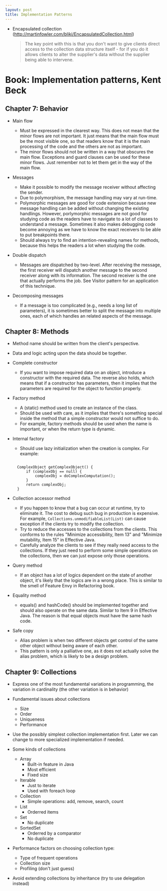 ```yaml
---
layout: post
title: Implementation Patterns
---
```


- Encapsulated collection (http://martinfowler.com/bliki/EncapsulatedCollection.html)

  > The key point with this is that you don't want to give clients direct access to the collection data structure itself - for if you do it allows clients to alter the supplier's data without the supplier being able to intervene.

# Book: Implementation patterns, Kent Beck

## Chapter 7: Behavior
- Main flow
  - Must be expressed in the clearest way. This does not mean that the minor flows are not important. It just means that the main flow must be the most visible one, so that readers know that it is the main processing of the code and the others are not as important.
  - The minor flows should not be written in a way that obscures the main flow. Exceptions and guard clauses can be used for these minor flows. Just remember not to let them get in the way of the main flow.

- Messages
  - Make it possible to modify the message receiver without affecting the sender.
  - Due to polymorphism, the message handling may vary at run-time.
  - Polymorphic messages are good for code extension because new message handling can be added without changing the existing handlings. However, porlymorphic messages are not good for studying code as the readers have to navigate to a lot of classes to understand a message. Sometimes it also makes debugging code become annoying as we have to know the exact receivers to be able to put breakpoints there.
  - Should always try to find an intention-revealing names for methods, because this helps the readers a lot when studying the code.

- Double dispatch
  - Messages are dispatched by two-level. After receiving the message, the first receiver will dispatch another message to the second receiver along with its information. The second receiver is the one that actually performs the job. See Visitor pattern for an application of this technique.

- Decomposing messages
  - If a message is too complicated (e.g., needs a long list of parameters), it is sometimes better to split the message into multiple ones, each of which handles an related aspects of the message.  

## Chapter 8: Methods
- Method name should be written from the client's perspective.

- Data and logic acting upon the data should be together.

- Complete constructor
  - If you want to impose required data on an object, introduce a constructor with the required data. The reverse also holds, which means that if a constructor has parameters, then it implies that the parameters are required for the object to function properly.

- Factory method
  - A (static) method used to create an instance of the class.
  - Should be used with care, as it implies that there's something special inside the method that a simple constructor would not suffice to do.
  - For example, factory methods should be used when the name is important, or when the return type is dynamic.

- Internal factory
  - Should use lazy initialization when the creation is complex. For example:
  <pre><code class="java">
	ComplexObject getComplexObject() {
		if (complexObj == null) {
			complexObj = doComplexComputation();
		}
		return complexObj;
	}
  </code></pre>

- Collection accessor method
  - If you happen to know that a bug can occur at runtime, try to eliminate it. The cost to debug such bug in production is expensive. For example, ``Collections.unmodifiableList(List)`` can cause exception if the clients try to modify the collection.
  - Try to reduce the accesses to the collections from the clients. This conforms to the rules "Minimize accessibility, Item 13" and "Minimize mutability, Item 15" in Effective Java.
  - Carefully analyze the clients to see if they really need access to the collections. If they just need to perform some simple operations on the collections, then we can just expose only those operations.

- Query method
  - If an object has a lot of logics dependent on the state of another object, it's likely that the logics are in a wrong place. This is similar to the smell of Feature Envy in Refactoring book.

- Equality method
  - equals() and hashCode() should be implemented together and should also operate on the same data. Similar to Item 9 in Effective Java. The reason is that equal objects must have the same hash code.

- Safe copy
  - Alias problem is when two different objects get control of the same other object without being aware of each other.
  - This pattern is only a palliative one, as it does not actually solve the alias problem, which is likely to be a design problem.

## Chapter 9: Collections
- Express one of the most fundamental variations in programming, the variation in cardinality (the other variation is in behavior)

- Fundamental issues about collections
  - Size
  - Order
  - Uniqueness
  - Performance

- Use the possibly simplest collection implementation first. Later we can change to more specialized implementation if needed.

- Some kinds of collections
  - Array
	 - Built-in feature in Java
	 - Most efficient
	 - Fixed size
  - Iterable
	 - Just to iterate
	 - Used with foreach loop
  - Collection
     - Simple operations: add, remove, search, count
  - List
	 - Orderred items
  - Set
	 - No duplicate
  - SortedSet
	 - Orderred by a comparator
	 - No duplicate

- Performance factors on choosing collection type:
  - Type of frequent operations
  - Collection size
  - Profiling (don't just guess)

- Avoid extending collections by inheritance (try to use delegation instead)
